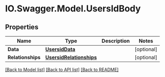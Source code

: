 # IO.Swagger.Model.UsersIdBody
## Properties

Name | Type | Description | Notes
------------ | ------------- | ------------- | -------------
**Data** | [**UsersidData**](UsersidData.md) |  | [optional] 
**Relationships** | [**UsersidRelationships**](UsersidRelationships.md) |  | [optional] 

[[Back to Model list]](../README.md#documentation-for-models) [[Back to API list]](../README.md#documentation-for-api-endpoints) [[Back to README]](../README.md)

